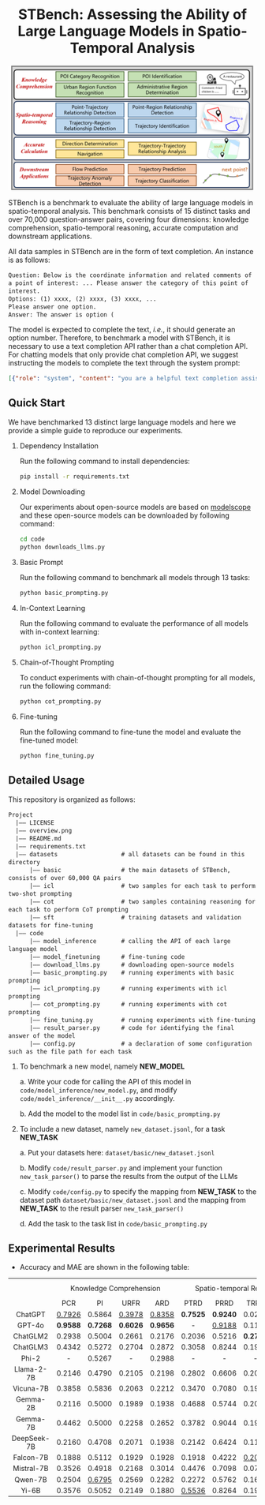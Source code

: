<h1 align="center">STBench: Assessing the Ability of Large Language Models in Spatio-Temporal Analysis</h1>


![local file](overview.png)

STBench is a benchmark to evaluate the ability of large language models in spatio-temporal analysis. This benchmark consists of 15 distinct tasks and over 70,000 question-answer pairs, covering four dimensions: knowledge comprehension, spatio-temporal reasoning, accurate computation and downstream applications.

All data samples in STBench are in the form of text completion. An instance is as follows:
```text
Question: Below is the coordinate information and related comments of a point of interest: ... Please answer the category of this point of interest.
Options: (1) xxxx, (2) xxxx, (3) xxxx, ...
Please answer one option.
Answer: The answer is option (
```
The model is expected to complete the text, *i.e.*, it should generate an option number. Therefore, to benchmark a model with STBench, it is necessary to use a text completion API rather than a chat completion API. For chatting models that only provide chat completion API, we suggest instructing the models to complete the text through the system prompt:
```json
[{"role": "system", "content": "you are a helpful text completion assistant. Please continue writing the text entered by the human."}, {"role": "human", "content": "Question: Below is the coordinate information and related comments of a point of interest: ... Please answer the category of this point of interest.\nOptions: (1) xxxx, (2) xxxx, (3) xxxx, ...\nPlease answer one option.\nAnswer: The answer is option ("}]
```

## Quick Start
We have benchmarked 13 distinct large language models and here we provide a simple guide to reproduce our experiments.

1. Dependency Installation

   Run the following command to install dependencies:
   ```bash
   pip install -r requirements.txt
   ```
3. Model Downloading

   Our experiments about open-source models are based on [modelscope](https://github.com/modelscope/modelscope) and these open-source models can be downloaded by following command:
   ```bash
   cd code
   python downloads_llms.py
   ```

4. Basic Prompt

   Run the following command to benchmark all models through 13 tasks:
   ```bash
   python basic_prompting.py
   ``` 

6. In-Context Learning

   Run the following command to evaluate the performance of all models with in-context learning:
   ```bash
   python icl_prompting.py
   ``` 

7. Chain-of-Thought Prompting

   To conduct experiments with chain-of-thought prompting for all models, run the following command:
   ```bash
   python cot_prompting.py
   ```

8. Fine-tuning

   Run the following command to fine-tune the model and evaluate the fine-tuned model:
   ```bash
   python fine_tuning.py
   ```

## Detailed Usage
This repository is organized as follows:
```text
Project
  |—— LICENSE
  |—— overview.png
  |—— README.md
  |—— requirements.txt
  |—— datasets                  # all datasets can be found in this directory
      |—— basic                 # the main datasets of STBench, consists of over 60,000 QA pairs
      |—— icl                   # two samples for each task to perform two-shot prompting
      |—— cot                   # two samples containing reasoning for each task to perform CoT prompting
      |—— sft                   # training datasets and validation datasets for fine-tuning
  |—— code
      |—— model_inference       # calling the API of each large language model
      |—— model_finetuning      # fine-tuning code
      |—— download_llms.py      # downloading open-source models
      |—— basic_prompting.py    # running experiments with basic prompting
      |—— icl_prompting.py      # running experiments with icl prompting
      |—— cot_prompting.py      # running experiments with cot prompting
      |—— fine_tuning.py        # running experiments with fine-tuning
      |—— result_parser.py      # code for identifying the final answer of the model
      |—— config.py             # a declaration of some configuration such as the file path for each task      
```
1. To benchmark a new model, namely **NEW_MODEL**

   a. Write your code for calling the API of this model in `code/model_inference/new_model.py`, and modify `code/model_inference/__init__.py` accordingly.

   b. Add the model to the model list in `code/basic_prompting.py` 

3. To include a new dataset, namely `new_dataset.jsonl`, for a task **NEW_TASK**

   a. Put your datasets here: `dataset/basic/new_dataset.jsonl`

   b. Modify `code/result_parser.py` and implement your function `new_task_parser()` to parse the results from the output of the LLMs

   c. Modify `code/config.py` to specify the mapping from **NEW_TASK** to the dataset path `dataset/basic/new_dataset.jsonl` and the mapping from **NEW_TASK** to the result parser `new_task_parser()`

   d. Add the task to the task list in `code/basic_prompting.py` 
   
## Experimental Results

+ Accuracy and MAE are shown in the following table:

<table>
    <tr>
        <td align="center"></td>
        <td align="center" colspan="4">Knowledge Comprehension</td>
        <td align="center" colspan="4">Spatio-temporal Reasoning</td>
        <td align="center" colspan="2">Accurate Computation</td>
        <td align="center" colspan="3">Downstream Applications</td>
    </tr>
    <tr>
        <td align="center"></td><td align="center">PCR</td><td align="center">PI</td><td align="center">URFR</td><td align="center">ARD</td><td align="center">PTRD</td><td align="center">PRRD</td><td align="center">TRRD</td><td align="center">TI</td><td align="center">DD</td><td align="center">NAV</td><td align="center">TTRA</td><td align="center">FP</td><td align="center">TAD</td><td align="center">TC</td><td align="center">TP</td>
    </tr>
    <tr>
        <td align="center"> ChatGPT </td><td align="center"><span style="text-decoration: underline;"> 0.7926 </span></td><td align="center"> 0.5864 </td><td align="center"><span style="text-decoration: underline;"> 0.3978 </span></td><td align="center"><span style="text-decoration: underline;"> 0.8358 </span></td><td align="center"><b> 0.7525 </b></td><td align="center"><b> 0.9240 </b></td><td align="center"> 0.0258 </td><td align="center"> 0.3342 </td><td align="center"> 0.1698 </td><td align="center"><span style="text-decoration: underline;"> 0.4384 </span></td><td align="center"> 0.1048 </td><td align="center"> 37.33 </td><td align="center"><span style="text-decoration: underline;"> 0.5382 </span></td><td align="center"><b> 0.4475 </b></td><td align="center"> -
    </tr>
    <tr>
        <td align="center">GPT-4o </td><td align="center"><b> 0.9588 </b></td><td align="center"><b> 0.7268 </b></td><td align="center"><b> 0.6026 </b></td><td align="center"><b> 0.9656 </b></td><td align="center"> - </td><td align="center"><span style="text-decoration: underline;"> 0.9188 </span></td><td align="center"> 0.1102 </td><td align="center"> 0.4416 </td><td align="center"><b> 0.5434 </b><td align="center"><b> 0.7552 </b></td></td><td align="center"><b> 0.3404 </b><td align="center"> 43.25 </td></td><td align="center"><b> 0.6016 </b></td><td align="center"> - </td><td align="center"> - </td>
    </tr>
    <tr>
        <td align="center"> ChatGLM2 </td><td align="center"> 0.2938 </td><td align="center"> 0.5004 </td><td align="center"> 0.2661 </td><td align="center"> 0.2176 </td><td align="center"> 0.2036 </td><td align="center"> 0.5216 </td><td align="center"><b> 0.2790 </b></td><td align="center"> 0.5000 </td><td align="center"> 0.1182 </td><td align="center"> 0.2924 </td><td align="center"> 0.1992 </td><td align="center"> 63.72 </td><td align="center"> 0.5000 </td><td align="center"> 0.3333 </td><td align="center"> 231.2 </td>
    </tr>
    <tr>
        <td align="center"> ChatGLM3 </td><td align="center"> 0.4342 </td><td align="center"> 0.5272 </td><td align="center"> 0.2704 </td><td align="center"> 0.2872 </td><td align="center"> 0.3058 </td><td align="center"> 0.8244 </td><td align="center"> 0.1978 </td><td align="center"><span style="text-decoration: underline;"> 0.6842 </span></td><td align="center"> 0.1156 </td><td align="center"> 0.2576 </td><td align="center"> 0.1828 </td><td align="center"> 59.24 </td><td align="center"> 0.5000 </td><td align="center"> 0.3111 </td><td align="center"> 224.5 </td>
    </tr>
    <tr>
        <td align="center"> Phi-2 </td><td align="center"> - </td><td align="center"> 0.5267 </td><td align="center"> - </td><td align="center"> 0.2988 </td><td align="center"> - </td><td align="center"> - </td><td align="center"> - </td><td align="center"> 0.5000 </td><td align="center"> 0.1182 </td><td align="center"> 0.2912 </td><td align="center"> 0.0658 </td><td align="center"><span style="text-decoration: underline;"> 34.82 </span></td><td align="center"> 0.5000 </td><td align="center"> 0.3333 </td><td align="center"> 206.9 </td>
    </tr>
    <tr>
        <td align="center"> Llama-2-7B </td><td align="center"> 0.2146 </td><td align="center"> 0.4790 </td><td align="center"> 0.2105 </td><td align="center"> 0.2198 </td><td align="center"> 0.2802 </td><td align="center"> 0.6606 </td><td align="center"> 0.2034 </td><td align="center"> 0.5486 </td><td align="center"> 0.1256 </td><td align="center"> 0.2774 </td><td align="center"> 0.2062 </td><td align="center"> 53.79 </td><td align="center"> 0.5098</td><td align="center"> 0.3333 </td><td align="center"> 189.3 </td>
    </tr>
    <tr>
        <td align="center"> Vicuna-7B </td><td align="center"> 0.3858 </td><td align="center"> 0.5836 </td><td align="center"> 0.2063 </td><td align="center"> 0.2212 </td><td align="center"> 0.3470 </td><td align="center"> 0.7080 </td><td align="center"> 0.1968 </td><td align="center"> 0.5000 </td><td align="center"> 0.1106 </td><td align="center"> 0.2588 </td><td align="center"> 0.1728 </td><td align="center"> 48.19 </td><td align="center"> 0.5000 </td><td align="center"> 0.2558 </td><td align="center"> 188.1</td>
    </tr>
    <tr>
        <td align="center"> Gemma-2B </td><td align="center"> 0.2116 </td><td align="center"> 0.5000 </td><td align="center"> 0.1989 </td><td align="center"> 0.1938 </td><td align="center"> 0.4688 </td><td align="center"> 0.5744 </td><td align="center"> 0.2014 </td><td align="center"> 0.5000 </td><td align="center"><span style="text-decoration: underline;"> 0.1972 </span></td><td align="center"> 0.2592 </td><td align="center"> 0.2038 </td><td align="center"> 41.79 </td><td align="center"> 0.5000 </td><td align="center"> 0.3333 </td><td align="center"> 207.7 </td>
    </tr>
    <tr>
        <td align="center"> Gemma-7B </td><td align="center"> 0.4462 </td><td align="center"> 0.5000 </td><td align="center"> 0.2258 </td><td align="center"> 0.2652 </td><td align="center"> 0.3782 </td><td align="center"> 0.9044 </td><td align="center"> 0.1992 </td><td align="center"> 0.5000 </td><td align="center"> 0.1182 </td><td align="center"> 0.3886 </td><td align="center"> 0.1426 </td><td align="center"><b> 31.85 </b></td><td align="center"> 0.5000 </td><td align="center"> 0.3333 </td><td align="center"><b> 139.4</b></td>
    </tr>
    <tr>
        <td align="center"> DeepSeek-7B </td><td align="center"> 0.2160 </td><td align="center"> 0.4708 </td><td align="center"> 0.2071 </td><td align="center"> 0.1938 </td><td align="center"> 0.2142 </td><td align="center"> 0.6424 </td><td align="center"> 0.1173 </td><td align="center"> 0.4964 </td><td align="center"> 0.1972 </td><td align="center"> 0.3058 </td><td align="center"> 0.1646 </td><td align="center"> 56.89 </td><td align="center"> 0.5000 </td><td align="center"> 0.3333 </td><td align="center"> 220.8</td>
    </tr>
    <tr>
        <td align="center"> Falcon-7B </td><td align="center"> 0.1888 </td><td align="center"> 0.5112 </td><td align="center"> 0.1929 </td><td align="center"> 0.1928 </td><td align="center"> 0.1918 </td><td align="center"> 0.4222 </td><td align="center"><span style="text-decoration: underline;"> 0.2061 </span></td><td align="center"><b> 0.7072 </b></td><td align="center"> 0.1365 </td><td align="center"> 0.2610 </td><td align="center"> 0.2124 </td><td align="center"> 62.52 </td><td align="center"> 0.5000 </td><td align="center"> 0.3309 </td><td align="center"> 3572.8 </td>
    </tr>
    <tr>
        <td align="center"> Mistral-7B </td><td align="center"> 0.3526 </td><td align="center"> 0.4918 </td><td align="center"> 0.2168 </td><td align="center"> 0.3014 </td><td align="center"> 0.4476 </td><td align="center"> 0.7098 </td><td align="center"> 0.0702 </td><td align="center"> 0.4376 </td><td align="center"> 0.1182 </td><td align="center"> 0.3006 </td><td align="center"> 0.1094 </td><td align="center"> 42.59 </td><td align="center"> 0.5000 </td><td align="center"> 0.3333 </td><td align="center"> 156.8 </td>
    </tr>
    <tr>
        <td align="center"> Qwen-7B </td><td align="center"> 0.2504 </td><td align="center"><span style="text-decoration: underline;"> 0.6795 </span></td><td align="center"> 0.2569 </td><td align="center"> 0.2282 </td><td align="center"> 0.2272 </td><td align="center"> 0.5762 </td><td align="center"> 0.1661 </td><td align="center"> 0.4787 </td><td align="center"> 0.1324 </td><td align="center"> 0.3106 </td><td align="center"><span style="text-decoration: underline;"> 0.2424 </span></td><td align="center"> 53.49 </td><td align="center"> 0.5049 </td><td align="center"><span style="text-decoration: underline;"> 0.3477 </span></td><td align="center"> 205.2 </td>
    </tr>
    <tr>
        <td align="center"> Yi-6B </td><td align="center"> 0.3576 </td><td align="center"> 0.5052 </td><td align="center"> 0.2149 </td><td align="center"> 0.1880 </td><td align="center"><span style="text-decoration: underline;"> 0.5536 </span></td><td align="center"> 0.8264 </td><td align="center"> 0.1979 </td><td align="center"> 0.5722 </td><td align="center"> 0.1284 </td><td align="center"> 0.3336 </td><td align="center"> 0.2214 </td><td align="center"> 52.03 </td><td align="center"> 0.5000 </td><td align="center"> 0.3333 </td><td align="center"><span style="text-decoration: underline;"> 156.2 </span></td>
    </tr>
</table>
